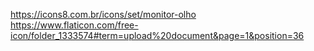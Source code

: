 https://icons8.com.br/icons/set/monitor-olho
https://www.flaticon.com/free-icon/folder_1333574#term=upload%20document&page=1&position=36
